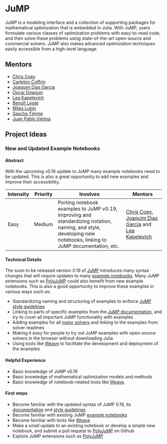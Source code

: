 # JuMP

JuMP is a modeling interface and a collection of supporting packages for mathematical optimization that is embedded in Julia. With JuMP, users formulate various classes of optimization problems with easy-to-read code, and then solve these problems using state-of-the-art open-source and commercial solvers. JuMP also makes advanced optimization techniques easily accessible from a high-level language.

## Mentors

- [Chris Coey](https://github.com/chriscoey)
- [Carleton Coffrin](https://github.com/ccoffrin)
- [Joaquim Dias Garcia](https://github.com/joaquimg)
- [Oscar Dowson](https://github.com/odow)
- [Lea Kapelevich](https://github.com/lkapelevich)
- [Benoît Legat](https://github.com/blegat)
- [Miles Lubin](https://github.com/mlubin)
- [Sascha Timme](https://github.com/saschatimme)
- [Juan Pablo Vielma](https://github.com/juan-pablo-vielma)


## Project Ideas

###  New and Updated Example Notebooks 

#### Abstract

With the upcoming v0.19 update to JuMP many example notebooks need to be updated. This is also a great opportunity to add new examples and improve their accessibility.

| **Intensity**                          | **Priority**              | **Involves**  | **Mentors**              |
| -------------                          | ------------              | ------------- | -----------              |
| Easy |  Medium  | Porting notebook examples to JuMP v0.19, improving and standardizing notation, naming, and style, developing new notebooks, linking to JuMP documentation, etc.        | [Chris Coey](https://github.com/chriscoey), [Joaquim Dias Garcia](https://github.com/joaquimg) and [Lea Kapelevich](https://github.com/lkapelevich)|

#### Technical Details

The soon to be released version 0.19 of [JuMP](https://github.com/JuliaOpt/JuMP.jl) introduces many syntax changes that will require updates to many [example notebooks](https://github.com/JuliaOpt/juliaopt-notebooks). Many JuMP extensions such as [PolyJuMP](https://github.com/JuliaOpt/PolyJuMP.jl) could also benefit from new example notebooks. This is also a good opportunity to improve these examples in various ways such as:
- Standardizing naming and structuring of examples to enforce [JuMP style guidelines](http://www.juliaopt.org/JuMP.jl/dev/style/)
- Linking to parts of specific examples from the [JuMP documentation](http://www.juliaopt.org/JuMP.jl/dev/index.html), and try to cover all important JuMP functionality with examples
- Adding examples for all [major solvers](http://www.juliaopt.org/#solvers) and linking to the examples from solver readmes
- Making it easy for people to try out JuMP examples with open-source solvers in the browser without downloading Julia
- Using tools like [Weave](https://github.com/mpastell/Weave.jl) to facilitate the development and deployment of the examples


#### Helpful Experience

- Basic knowledge of JuMP v0.19
- Basic knowledge of mathematical optimization models and methods
- Basic knowledge of notebook-related tools like [Weave](https://github.com/mpastell/Weave.jl).

#### First steps

- Become familiar with the updated syntax of JuMP 0.19, its [documentation](http://www.juliaopt.org/JuMP.jl/dev/index.html) and [style guidelines](http://www.juliaopt.org/JuMP.jl/dev/style/)
- Become familiar with existing JuMP [example notebooks](https://github.com/JuliaOpt/juliaopt-notebooks)
- Become familiar with tools like [Weave](https://github.com/mpastell/Weave.jl)
- Make a small update to an existing notebook or develop a simple new notebook, and submit a pull request to [PolyJuMP](https://github.com/JuliaOpt/PolyJuMP.jl) on Github
- Explore JuMP extensions such as [PolyJuMP](https://github.com/JuliaOpt/PolyJuMP.jl)

